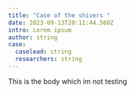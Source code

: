 ```yaml
---
title: "Case of the shivers "
date: 2023-09-13T20:11:44.560Z
intro: Lorem ipsum
author: string
case:
  caselead: string
  researchers: string
---
```

T﻿his is the body which im not testing